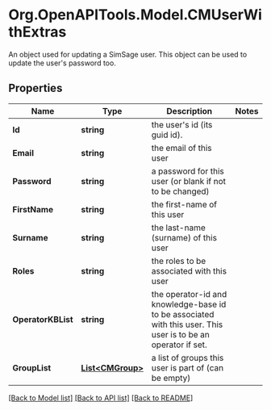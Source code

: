 # Org.OpenAPITools.Model.CMUserWithExtras
An object used for updating a SimSage user.  This object can be used to update the user's password too.

## Properties

Name | Type | Description | Notes
------------ | ------------- | ------------- | -------------
**Id** | **string** | the user&#39;s id (its guid id). | 
**Email** | **string** | the email of this user | 
**Password** | **string** | a password for this user (or blank if not to be changed) | 
**FirstName** | **string** | the first-name of this user | 
**Surname** | **string** | the last-name (surname) of this user | 
**Roles** | **string** | the roles to be associated with this user | 
**OperatorKBList** | **string** | the operator-id and knowledge-base id to be associated with this user.  This user is to be an operator if set. | 
**GroupList** | [**List&lt;CMGroup&gt;**](CMGroup.md) | a list of groups this user is part of (can be empty) | 

[[Back to Model list]](../README.md#documentation-for-models) [[Back to API list]](../README.md#documentation-for-api-endpoints) [[Back to README]](../README.md)

